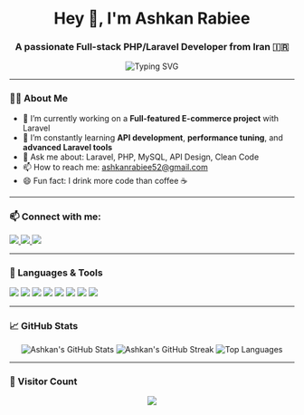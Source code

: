 <h1 align="center">Hey 👋, I'm Ashkan Rabiee</h1>
<h3 align="center">A passionate Full-stack PHP/Laravel Developer from Iran 🇮🇷</h3>

<p align="center">
  <img src="https://readme-typing-svg.herokuapp.com?font=Fira+Code&duration=4000&pause=500&center=true&vCenter=true&multiline=true&width=600&height=100&lines=Welcome+to+my+GitHub+profile!;I+love+Laravel+and+build+amazing+web+apps+🚀;Join+me+on+my+coding+journey!" alt="Typing SVG" />
</p>


---

### 👨‍💻 About Me

- 🔭 I’m currently working on a **Full-featured E-commerce project** with Laravel  
- 🌱 I’m constantly learning **API development**, **performance tuning**, and **advanced Laravel tools**  
- 💬 Ask me about: Laravel, PHP, MySQL, API Design, Clean Code  
- 📫 How to reach me: ashkanrabiee52@gmail.com  
- 😄 Fun fact: I drink more code than coffee ☕️

---

### 📫 Connect with me:

<p align="left">
  <a href="https://instagram.com/ashkan.rabiee" target="_blank">
    <img src="https://img.shields.io/badge/-Instagram-E4405F?style=for-the-badge&logo=instagram&logoColor=white" />
  </a>
  <a href="https://linkedin.com/in/ashkan-rabiee" target="_blank">
    <img src="https://img.shields.io/badge/-LinkedIn-0077B5?style=for-the-badge&logo=linkedin&logoColor=white" />
  </a>
  <a href="mailto:ashkan.rabiee@example.com">
    <img src="https://img.shields.io/badge/-Email-D14836?style=for-the-badge&logo=gmail&logoColor=white" />
  </a>
</p>

---

### 🚀 Languages & Tools

<p align="left">
  <img src="https://img.shields.io/badge/-PHP-777BB4?style=for-the-badge&logo=php&logoColor=white" />
  <img src="https://img.shields.io/badge/-Laravel-FF2D20?style=for-the-badge&logo=laravel&logoColor=white" />
  <img src="https://img.shields.io/badge/-MySQL-00758F?style=for-the-badge&logo=mysql&logoColor=white" />
  <img src="https://img.shields.io/badge/-JavaScript-F7DF1E?style=for-the-badge&logo=javascript&logoColor=black" />
  <img src="https://img.shields.io/badge/-HTML5-E34F26?style=for-the-badge&logo=html5&logoColor=white" />
  <img src="https://img.shields.io/badge/-CSS3-1572B6?style=for-the-badge&logo=css3&logoColor=white" />
  <img src="https://img.shields.io/badge/-Bootstrap-563D7C?style=for-the-badge&logo=bootstrap&logoColor=white" />
  <img src="https://img.shields.io/badge/-Postman-FF6C37?style=for-the-badge&logo=postman&logoColor=white" />
</p>

---

### 📈 GitHub Stats

<p align="center">
  <img src="https://github-readme-stats.vercel.app/api?username=ashkanrabiee&show_icons=true&theme=radical" alt="Ashkan's GitHub Stats" />
  <img src="https://github-readme-streak-stats.herokuapp.com/?user=ashkanrabiee&theme=radical" alt="Ashkan's GitHub Streak" />
  <img src="https://github-readme-stats.vercel.app/api/top-langs/?username=ashkanrabiee&layout=compact&theme=radical" alt="Top Languages" />
</p>

---

### 👀 Visitor Count

<p align="center">
  <img src="https://komarev.com/ghpvc/?username=ashkanrabiee&label=Profile+Views&color=blue&style=flat" />
</p>
